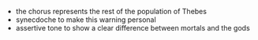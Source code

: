 - the chorus represents the rest of the population of Thebes
- synecdoche to make this warning personal
- assertive tone to show a clear difference between mortals and the gods
